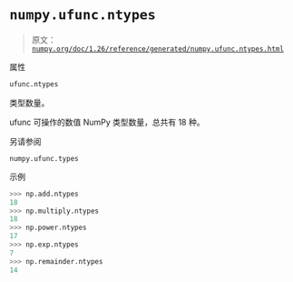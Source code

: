 # `numpy.ufunc.ntypes`

> 原文：[`numpy.org/doc/1.26/reference/generated/numpy.ufunc.ntypes.html`](https://numpy.org/doc/1.26/reference/generated/numpy.ufunc.ntypes.html)

属性

```py
ufunc.ntypes
```

类型数量。

ufunc 可操作的数值 NumPy 类型数量，总共有 18 种。

另请参阅

`numpy.ufunc.types`

示例

```py
>>> np.add.ntypes
18
>>> np.multiply.ntypes
18
>>> np.power.ntypes
17
>>> np.exp.ntypes
7
>>> np.remainder.ntypes
14 
```
